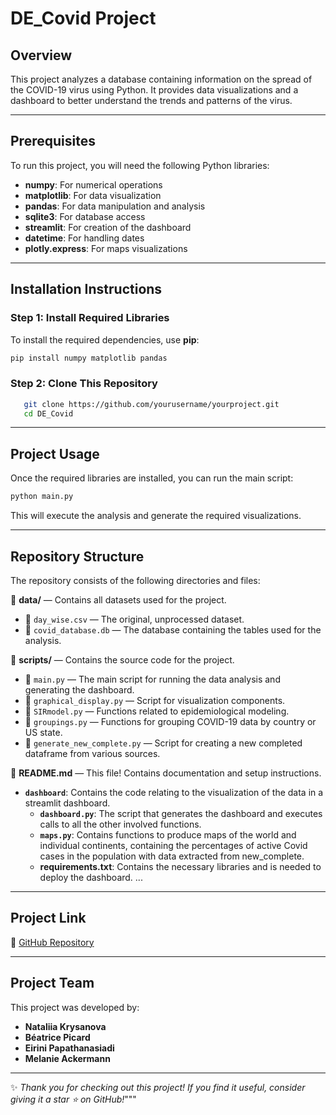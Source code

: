 # DE_Covid Project

## Overview
This project analyzes a database containing information on the spread of the COVID-19 virus using Python. It provides data visualizations and a dashboard to better understand the trends and patterns of the virus.

---

## Prerequisites
To run this project, you will need the following Python libraries:

- **numpy**: For numerical operations
- **matplotlib**: For data visualization
- **pandas**: For data manipulation and analysis
- **sqlite3**: For database access
- **streamlit**: For creation of the dashboard 
- **datetime**: For handling dates
- **plotly.express**: For maps visualizations 

---

## Installation Instructions
### Step 1: Install Required Libraries
To install the required dependencies, use **pip**:
```bash
pip install numpy matplotlib pandas
```

### Step 2: Clone This Repository
```bash
   git clone https://github.com/yourusername/yourproject.git
   cd DE_Covid
```

---

## Project Usage
Once the required libraries are installed, you can run the main script:
```bash
python main.py
```
This will execute the analysis and generate the required visualizations.

---

## Repository Structure
The repository consists of the following directories and files:


📂 **data/** — Contains all datasets used for the project.
   - 📄 `day_wise.csv` — The original, unprocessed dataset.
   - 📄 `covid_database.db` — The database containing the tables used for the analysis.

📂 **scripts/** — Contains the source code for the project.
   - 📄 `main.py` — The main script for running the data analysis and generating the dashboard.
   - 📄 `graphical_display.py` — Script for visualization components.
   - 📄 `SIRmodel.py` — Functions related to epidemiological modeling.
   - 📄 `groupings.py` — Functions for grouping COVID-19 data by country or US state.
   - 📄 `generate_new_complete.py` — Script for creating a new completed dataframe from various sources.

📄 **README.md** — This file! Contains documentation and setup instructions.

- **`dashboard`**: Contains the code relating to the visualization of the data in a streamlit dashboard.
   - **`dashboard.py`**: The script that generates the dashboard and executes calls to all the other involved functions.
   - **`maps.py`**: Contains functions to produce maps of the world and individual continents, containing the percentages of active Covid cases in the population with data extracted from new_complete.
   - **requirements.txt**: Contains the necessary libraries and is needed to deploy the dashboard.
...
---

## Project Link
🔗 [GitHub Repository](https://github.com/beatricepicard/DE_covid)

---

## Project Team
This project was developed by:
- **Nataliia Krysanova**
- **Béatrice Picard**
- **Eirini Papathanasiadi**
- **Melanie Ackermann**

---

✨ *Thank you for checking out this project! If you find it useful, consider giving it a star ⭐ on GitHub!*"""